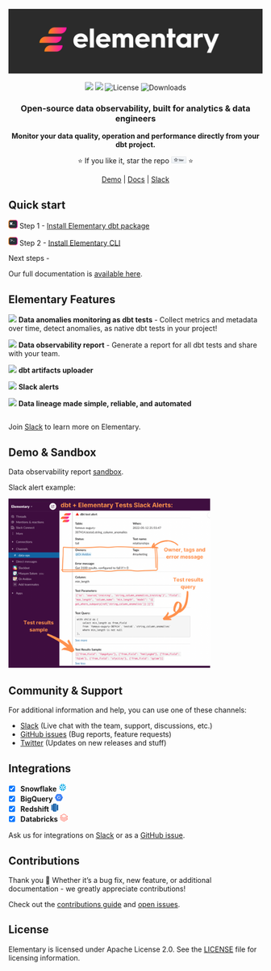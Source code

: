 <p align="center">
<img alt="Logo" src="static/header_git.png"/ width="1000">
</p>

<p align="center">
<a href="https://join.slack.com/t/elementary-community/shared_invite/zt-uehfrq2f-zXeVTtXrjYRbdE_V6xq4Rg"><img src="https://img.shields.io/badge/join-Slack-ff69b4"/></a>
<a href="https://docs.elementary-data.com/quickstart"><img src="https://img.shields.io/badge/docs-quickstart-orange"/></a>
<img alt="License" src="https://img.shields.io/badge/license-Apache--2.0-ff69b4"/>
<img alt="Downloads" src="https://static.pepy.tech/personalized-badge/elementary-lineage?period=total&units=international_system&left_color=grey&right_color=orange"&left_text=Downloads"/>

<div align="center">

### Open-source data observability, built for analytics & data engineers

**Monitor your data quality, operation and performance directly from your dbt project.**

⭐️ If you like it, star the repo <a href="https://github.com/elementary-data/elementary/stargazers"><img src="static/star_github.png" width="30"/></a> ⭐

[Demo](https://bit.ly/3IAp9wf) | [Docs](https://docs.elementary-data.com/) | [Slack](https://join.slack.com/t/elementary-community/shared_invite/zt-uehfrq2f-zXeVTtXrjYRbdE_V6xq4Rg)

</div>

## Quick start

<img src="static/dbt_cli.png" width="18"/> Step 1 - [Install Elementary dbt package](https://docs.elementary-data.com/quickstart) 

<img src="static/elementary_cli.png" width="18"/> Step 2 - [Install Elementary CLI]()

Next steps -  
  
Our full documentation is [available here](https://docs.elementary-data.com/). 
  
  
## Elementary Features

 <img src="static/elementary_icon.ico" width="16"/>  **Data anomalies monitoring as dbt tests** - Collect metrics and metadata over time, detect anomalies, as native dbt tests in your project!

 <img src="static/elementary_icon.ico" width="16"/> **Data observability report** - Generate a report for all dbt tests and share with your team. 

 <img src="static/elementary_icon.ico" width="16"/> **dbt artifacts uploader**

 <img src="static/elementary_icon.ico" width="16"/> **Slack alerts**

 <img src="static/elementary_icon.ico" width="16"/> **Data lineage made simple, reliable, and automated**

##

  
Join [Slack](https://join.slack.com/t/elementary-community/shared_invite/zt-uehfrq2f-zXeVTtXrjYRbdE_V6xq4Rg) to learn more on Elementary.


  
## Demo & Sandbox

Data observability report [sandbox](https://bit.ly/3IAp9wf).  

Slack alert example:

<img src="static/Slack_alert_elementary.png" width="400"/>

## Community & Support

For additional information and help, you can use one of these channels:

* [Slack](https://join.slack.com/t/elementary-community/shared_invite/zt-uehfrq2f-zXeVTtXrjYRbdE_V6xq4Rg) \(Live chat with the team, support, discussions, etc.\)
* [GitHub issues](https://github.com/elementary-data/elementary/issues) \(Bug reports, feature requests)
* [Twitter](https://twitter.com/ElementaryData) \(Updates on new releases and stuff)


## **Integrations**

* [x] **Snowflake** ![](static/snowflake-16.png) 
* [x] **BigQuery**  ![](static/bigquery-16.png) 
* [x] **Redshift**  ![](static/redshift-16.png)
* [x] **Databricks**  ![](static/databricks-16.png)

Ask us for integrations on [Slack](https://join.slack.com/t/elementary-community/shared_invite/zt-uehfrq2f-zXeVTtXrjYRbdE_V6xq4Rg) or as a [GitHub issue](https://github.com/elementary-data/elementary-lineage/issues/new).


## **Contributions**

Thank you :orange_heart: Whether it’s a bug fix, new feature, or additional documentation - we greatly appreciate contributions!

Check out the [contributions guide](https://docs.elementary-data.com/general/contributions) and [open issues](https://github.com/elementary-data/elementary/issues). 


## **License**

Elementary is licensed under Apache License 2.0. See the [LICENSE](https://github.com/elementary-data/elementary/blob/master/LICENSE) file for licensing information.
